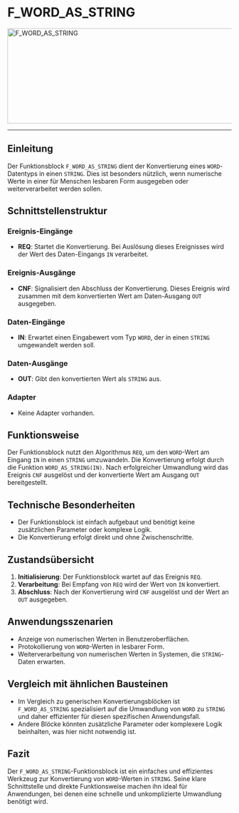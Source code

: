 # F_WORD_AS_STRING

<img width="1466" height="214" alt="F_WORD_AS_STRING" src="https://github.com/user-attachments/assets/d08aada6-dc95-4b9f-9089-6933a20a8560" />

* * * * * * * * * *
## Einleitung
Der Funktionsblock `F_WORD_AS_STRING` dient der Konvertierung eines `WORD`-Datentyps in einen `STRING`. Dies ist besonders nützlich, wenn numerische Werte in einer für Menschen lesbaren Form ausgegeben oder weiterverarbeitet werden sollen.

## Schnittstellenstruktur
### **Ereignis-Eingänge**
- **REQ**: Startet die Konvertierung. Bei Auslösung dieses Ereignisses wird der Wert des Daten-Eingangs `IN` verarbeitet.

### **Ereignis-Ausgänge**
- **CNF**: Signalisiert den Abschluss der Konvertierung. Dieses Ereignis wird zusammen mit dem konvertierten Wert am Daten-Ausgang `OUT` ausgegeben.

### **Daten-Eingänge**
- **IN**: Erwartet einen Eingabewert vom Typ `WORD`, der in einen `STRING` umgewandelt werden soll.

### **Daten-Ausgänge**
- **OUT**: Gibt den konvertierten Wert als `STRING` aus.

### **Adapter**
- Keine Adapter vorhanden.

## Funktionsweise
Der Funktionsblock nutzt den Algorithmus `REQ`, um den `WORD`-Wert am Eingang `IN` in einen `STRING` umzuwandeln. Die Konvertierung erfolgt durch die Funktion `WORD_AS_STRING(IN)`. Nach erfolgreicher Umwandlung wird das Ereignis `CNF` ausgelöst und der konvertierte Wert am Ausgang `OUT` bereitgestellt.

## Technische Besonderheiten
- Der Funktionsblock ist einfach aufgebaut und benötigt keine zusätzlichen Parameter oder komplexe Logik.
- Die Konvertierung erfolgt direkt und ohne Zwischenschritte.

## Zustandsübersicht
1. **Initialisierung**: Der Funktionsblock wartet auf das Ereignis `REQ`.
2. **Verarbeitung**: Bei Empfang von `REQ` wird der Wert von `IN` konvertiert.
3. **Abschluss**: Nach der Konvertierung wird `CNF` ausgelöst und der Wert an `OUT` ausgegeben.

## Anwendungsszenarien
- Anzeige von numerischen Werten in Benutzeroberflächen.
- Protokollierung von `WORD`-Werten in lesbarer Form.
- Weiterverarbeitung von numerischen Werten in Systemen, die `STRING`-Daten erwarten.

## Vergleich mit ähnlichen Bausteinen
- Im Vergleich zu generischen Konvertierungsblöcken ist `F_WORD_AS_STRING` spezialisiert auf die Umwandlung von `WORD` zu `STRING` und daher effizienter für diesen spezifischen Anwendungsfall.
- Andere Blöcke könnten zusätzliche Parameter oder komplexere Logik beinhalten, was hier nicht notwendig ist.

## Fazit
Der `F_WORD_AS_STRING`-Funktionsblock ist ein einfaches und effizientes Werkzeug zur Konvertierung von `WORD`-Werten in `STRING`. Seine klare Schnittstelle und direkte Funktionsweise machen ihn ideal für Anwendungen, bei denen eine schnelle und unkomplizierte Umwandlung benötigt wird.
